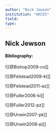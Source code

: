 ```yaml
---
author: "Nick Jewson"
institution: "UKCES"
field:
type:
---
```


## Nick Jewson
#### Bibliography:

![[@Bishop2009-co]]

![[@Felstead2009-kt]]

![[@Felstead2011-az]]

![[@Fuller2006-ki]]

![[@Fuller2012-pz]]

![[@Unwin2007-pk]]

![[@Unwin2008-pi]]